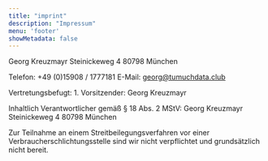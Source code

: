 ```yaml
---
title: "imprint"
description: "Impressum"
menu: 'footer'
showMetadata: false
---
```


Georg Kreuzmayr
Steinickeweg 4
80798 München

Telefon: +49 (0)15908 / 1777181
E-Mail: georg@tumuchdata.club

Vertretungsbefugt: 1. Vorsitzender: Georg Kreuzmayr

Inhaltlich Verantwortlicher gemäß § 18 Abs. 2 MStV:
Georg Kreuzmayr
Steinickeweg 4
80798 München

Zur Teilnahme an einem Streitbeilegungsverfahren vor einer Verbraucherschlichtungsstelle sind wir nicht verpflichtet und grundsätzlich nicht bereit.

